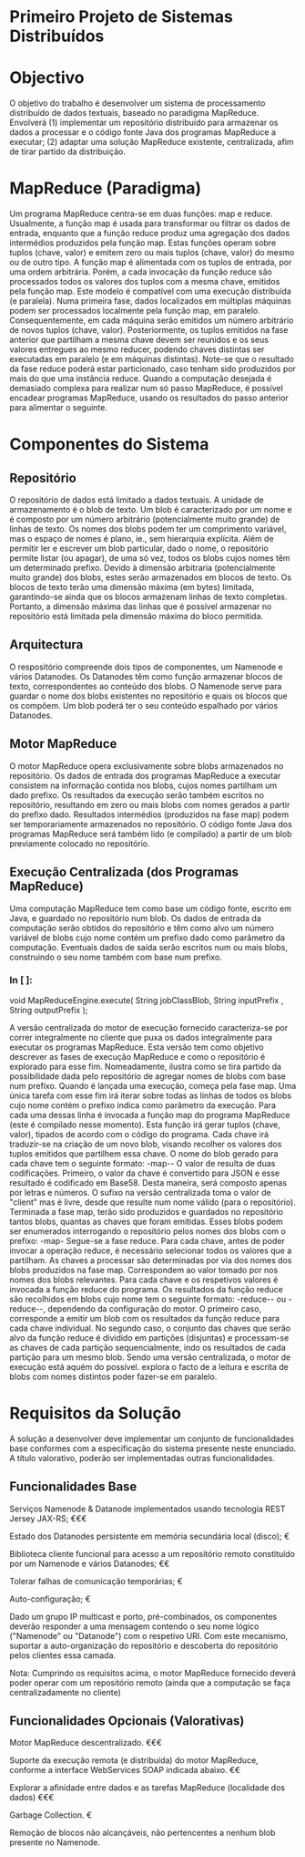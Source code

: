# Primeiro Projeto de Sistemas Distribuídos

# Objectivo

O objetivo do trabalho é desenvolver um sistema de processamento distribuído de dados textuais, baseado no paradigma MapReduce.
Envolverá (1) implementar um repositório distribuído para armazenar os dados a processar e o código fonte Java dos programas MapReduce a executar; (2) adaptar uma solução MapReduce existente, centralizada, afim de tirar partido da distribuição.

# MapReduce (Paradigma)

Um programa MapReduce centra-se em duas funções: map e reduce. Usualmente, a função map é usada para transformar ou filtrar os dados de entrada, enquanto que a função reduce produz uma agregação dos dados intermédios produzidos pela função map.
Estas funções operam sobre tuplos (chave, valor) e emitem zero ou mais tuplos (chave, valor) do mesmo ou de outro tipo. A função map é alimentada com os tuplos de entrada, por uma ordem arbitrária. Porém, a cada invocação da função reduce são processados todos os valores dos tuplos com a mesma chave, emitidos pela função map.
Este modelo é compatível com uma execução distribuída (e paralela). Numa primeira fase, dados localizados em múltiplas máquinas podem ser processados localmente pela função map, em paralelo. Consequentemente, em cada máquina serão emitidos um número arbitrário de novos tuplos (chave, valor). Posteriormente, os tuplos emitidos na fase anterior que partilham a mesma chave devem ser reunidos e os seus valores entregues ao mesmo reducer, podendo chaves distintas ser executadas em paralelo (e em máquinas distintas). Note-se que o resultado da fase reduce poderá estar particionado, caso tenham sido produzidos por mais do que uma instância reduce.
Quando a computação desejada é demasiado complexa para realizar num só passo MapReduce, é possível encadear programas MapReduce, usando os resultados do passo anterior para alimentar o seguinte.

# Componentes do Sistema

## Repositório

O repositório de dados está limitado a dados textuais. A unidade de armazenamento é o blob de texto. Um blob é caracterizado por um nome e é composto por um número arbitrário (potencialmente muito grande) de linhas de texto.
Os nomes dos blobs podem ter um comprimento variável, mas o espaço de nomes é plano, ie., sem hierarquia explícita.
Além de permitir ler e escrever um blob particular, dado o nome, o repositório permite listar (ou apagar), de uma só vez, todos os blobs cujos nomes têm um determinado prefixo.
Devido à dimensão arbitraria (potencialmente muito grande) dos blobs, estes serão armazenados em blocos de texto. Os blocos de texto terão uma dimensão máxima (em bytes) limitada, garantindo-se ainda que os blocos armazenam linhas de texto completas. Portanto, a dimensão máxima das linhas que é possível armazenar no repositório está limitada pela dimensão máxima do bloco permitida.

## Arquitectura

O respositório compreende dois tipos de componentes, um Namenode e vários Datanodes. Os Datanodes têm como função armazenar blocos de texto, correspondentes ao conteúdo dos blobs. O Namenode serve para guardar o nome dos blobs existentes no repositório e quais os blocos que os compõem. Um blob poderá ter o seu conteúdo espalhado por vários Datanodes.

## Motor MapReduce

O motor MapReduce opera exclusivamente sobre blobs armazenados no repositório. Os dados de entrada dos programas MapReduce a executar consistem na informação contida nos blobs, cujos nomes partilham um dado prefixo. Os resultados da execução serão também escritos no repositório, resultando em zero ou mais blobs com nomes gerados a partir do prefixo dado. Resultados intermédios (produzidos na fase map) podem ser temporariamente armazenados no repositório.
O código fonte Java dos programas MapReduce será também lido (e compilado) a partir de um blob previamente colocado no repositório.

## Execução Centralizada (dos Programas MapReduce)

Uma computação MapReduce tem como base um código fonte, escrito em Java, e guardado no repositório num blob. Os dados de entrada da computação serão obtidos do repositório e têm como alvo um número variável de blobs cujo nome contém um prefixo dado como parâmetro da computação. Eventuais dados de saída serão escritos num ou mais blobs, construindo o seu nome também com base num prefixo.

### In [ ]:
void MapReduceEngine.execute( String jobClassBlob, String inputPrefix , String outputPrefix );

A versão centralizada do motor de execução fornecido caracteriza-se por correr integralmente no cliente que puxa os dados integralmente para executar os programas MapReduce. Esta versão tem como objetivo descrever as fases de execução MapReduce e como o repositório é explorado para esse fim. Nomeadamente, ilustra como se tira partido da possibilidade dada pelo repositório de agregar nomes de blobs com base num prefixo.
Quando é lançada uma execução, começa pela fase map. Uma única tarefa com esse fim irá iterar sobre todas as linhas de todos os blobs cujo nome contém o prefixo indica como parâmetro da execução. Para cada uma dessas linha é invocada a função map do programa MapReduce (este é compilado nesse momento). Esta função irá gerar tuplos (chave, valor), tipados de acordo com o código do programa. Cada chave irá traduzir-se na criação de um novo blob, visando recolher os valores dos tuplos emitidos que partilhem essa chave. O nome do blob gerado para cada chave tem o seguinte formato:
<output-prefix>-map-<key>-<worker>
O valor de <key> resulta de duas codificações. Primeiro, o valor da chave é convertido para JSON e esse resultado é codificado em Base58. Desta maneira, <key> será composto apenas por letras e números. O sufixo <worker> na versão centralizada toma o valor de "client" mas é livre, desde que resulte num nome válido (para o repositório).
Terminada a fase map, terão sido produzidos e guardados no repositório tantos blobs, quantas as chaves que foram emitidas. Esses blobs podem ser enumerados interrogando o repositório pelos nomes dos blobs com o prefixo: <output-prefix>-map-
Segue-se a fase reduce. Para cada chave, antes de poder invocar a operação reduce, é necessário selecionar todos os valores que a partilham. As chaves a processar são determinadas por via dos nomes dos blobs produzidos na fase map. Correspondem ao valor tomado por <key> nos nomes dos blobs relevantes. Para cada chave e os respetivos valores é invocada a função reduce do programa. Os resultados da função reduce são recolhidos em blobs cujo nome tem o seguinte formato:
<output-prefix>-reduce-<key>-<worker> ou <output-prefix>-reduce-<partition>-<worker>, dependendo da configuração do motor.
O primeiro caso, corresponde a emitir um blob com os resultados da função reduce para cada chave individual. No segundo caso, o conjunto das chaves que serão alvo da função reduce é dividido em partições (disjuntas) e processam-se as chaves de cada partição sequencialmente, indo os resultados de cada partição para um mesmo blob.
Sendo uma versão centralizada, o motor de execução está aquém do possível. explora o facto de a leitura e escrita de blobs com nomes distintos poder fazer-se em paralelo.


# Requisitos da Solução

A solução a desenvolver deve implementar um conjunto de funcionalidades base conformes com a especificação do sistema presente neste enunciado. A título valorativo, poderão ser implementadas outras funcionalidades.

## Funcionalidades Base

Serviços Namenode & Datanode implementados usando tecnologia REST Jersey JAX-RS; €€€

Estado dos Datanodes persistente em memória secundária local (disco); €

Biblioteca cliente funcional para acesso a um repositório remoto constituído por um Namenode e vários Datanodes; €€

Tolerar falhas de comunicação temporárias; €

Auto-configuração; €

Dado um grupo IP multicast e porto, pré-combinados, os componentes deverão responder a uma mensagem contendo o seu nome lógico ("Namenode" ou "Datanode") com o respetivo URI. Com este mecanismo, suportar a auto-organização do repositório e descoberta do repositório pelos clientes essa camada.

Nota: Cumprindo os requisitos acima, o motor MapReduce fornecido deverá poder operar com um repositório remoto (ainda que a computação se faça centralizadamente no cliente)

## Funcionalidades Opcionais (Valorativas)

Motor MapReduce descentralizado. €€€

Suporte da execução remota (e distribuída) do motor MapReduce, conforme a interface WebServices SOAP indicada abaixo. €€

Explorar a afinidade entre dados e as tarefas MapReduce (localidade dos dados) €€€

Garbage Collection. €

Remoção de blocos não alcançáveis, não pertencentes a nenhum blob presente no Namenode.
